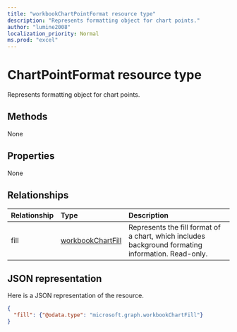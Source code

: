 ```yaml
---
title: "workbookChartPointFormat resource type"
description: "Represents formatting object for chart points."
author: "lumine2008"
localization_priority: Normal
ms.prod: "excel"
---
```


# ChartPointFormat resource type

Represents formatting object for chart points.


## Methods
None

## Properties
None

## Relationships
| Relationship | Type	|Description|
|:---------------|:--------|:----------|
|fill|[workbookChartFill](workbookchartfill.md)|Represents the fill format of a chart, which includes background formating information. Read-only.|


## JSON representation

Here is a JSON representation of the resource.

<!--{
  "blockType": "resource",
  "optionalProperties": [],
  "baseType": "microsoft.graph.entity",
  "@odata.type": "microsoft.graph.workbookChartPointFormat"
}-->

```json
{
  "fill": {"@odata.type": "microsoft.graph.workbookChartFill"}
}
```


<!-- uuid: 8fcb5dbc-d5aa-4681-8e31-b001d5168d79
2015-10-25 14:57:30 UTC -->
<!-- {
  "type": "#page.annotation",
  "description": "ChartPointFormat resource",
  "keywords": "",
  "section": "documentation",
  "tocPath": ""
}-->

